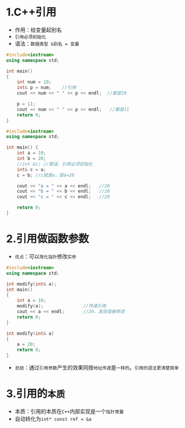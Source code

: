 # 1.C++引用

- 作用：给变量起别名
- `引用必须初始化`
- 语法：`数据类型 &别名 = 变量`

~~~c++
#include<iostream>
using namespace std;

int main()
{
	int num = 10;
	int& p = num;    //引用
	cout << num << " " << p << endl;  //都是10

	p = 11;
	cout << num << " " << p << endl;   //都是11
	return 0;
}
~~~

~~~c++
#include<iostream>
using namespace std;

int main() {
	int a = 10;
	int b = 20;
	//int &c; //错误，引用必须初始化
	int& c = a; 
	c = b; //c就是a，即a=20

	cout << "a = " << a << endl;   //20
 	cout << "b = " << b << endl;   //20
	cout << "c = " << c << endl;   //20

	return 0;
}
~~~

# 2.引用做函数参数

- `优点`：可以`简化指针`修改`实参`

~~~c++
#include<iostream>
using namespace std;

int modify(int& a);
int main()
{
	int a = 10;
	modify(a);               //传递引用
	cout << a << endl;       //20，发现值被修改
	return 0;
}

int modify(int& a)
{
	a = 20;
	return 0;
}
~~~

- `总结`：通过`引用参数`产生的效果同按`地址传递`是`一样的`。`引用的语法更清楚简单`

# 3.引用的`本质`

- 本质：引用的本质在`C++`内部实现是一个`指针常量`
- 自动转化为`int* const ref = &a`










